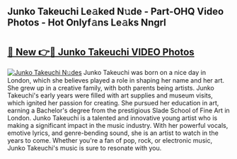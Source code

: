 ## Junko Takeuchi Le𝚊ked N𝚞de - Part-OHQ Video Photos - Hot Onlyf𝚊ns Le𝚊ks Nngrl

# <h2><a href="http://ab79770.deff.icu/?id=Junko+Takeuchi">🔗 New 👉🔴 Junko Takeuchi VIDEO Photos</a></h2>

[![Junko Takeuchi N𝚞des](https://i.imgur.com/rIISA9y.gif)](http://ab79770.deff.icu/?id=Junko+Takeuchi)
Junko Takeuchi was born on a nice day in London, which she believes played a role in shaping her name and her art. She grew up in a creative family, with both parents being artists. Junko Takeuchi's early years were filled with art supplies and museum visits, which ignited her passion for creating. She pursued her education in art, earning a Bachelor's degree from the prestigious Slade School of Fine Art in London. Junko Takeuchi is a talented and innovative young artist who is making a significant impact in the music industry. With her powerful vocals, emotive lyrics, and genre-bending sound, she is an artist to watch in the years to come. Whether you're a fan of pop, rock, or electronic music, Junko Takeuchi's music is sure to resonate with you.
